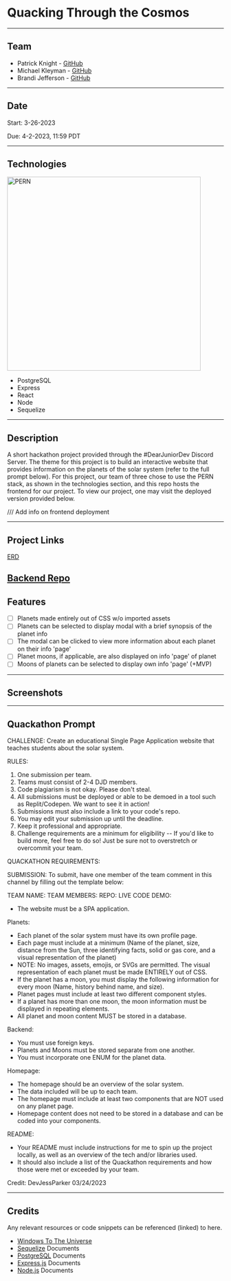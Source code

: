 # Quacking Through the Cosmos

---
## Team

- Patrick Knight - [GitHub](https://github.com/pfknight8)
- Michael Kleyman - [GitHub](https://github.com/MichaelKleyman)
- Brandi Jefferson - [GitHub](https://github.com/brandi-jeff)

---
## Date

Start: 3-26-2023

Due: 4-2-2023, 11:59 PDT

---
## Technologies

<img alt="PERN" width='450' src="https://www.freecodecamp.org/news/content/images/size/w2000/2020/03/PERN.png" />

* PostgreSQL
* Express
* React
* Node
* Sequelize

---
## Description

A short hackathon project provided through the #DearJuniorDev Discord Server. The theme for this project is to build an interactive website that provides information on the planets of the solar system (refer to the full prompt below). For this project, our team of three chose to use the PERN stack, as shown in the technologies section, and this repo hosts the frontend for our project. To view our project, one may visit the deployed version provided below.

/// Add info on frontend deployment

---
## Project Links

[ERD](https://drive.google.com/file/d/1EPkEpEISBgIFE8sKZ55jtUETzgNYlR_6/view?usp=sharing)

[Backend Repo](https://github.com/pfknight8/SolarSysQuack)
---
## Features

- [ ] Planets made entirely out of CSS w/o imported assets
- [ ] Planets can be selected to display modal with a brief synopsis of the planet info
- [ ] The modal can be clicked to view more information about each planet on their info 'page'
- [ ] Planet moons, if applicable, are also displayed on info 'page' of planet
- [ ] Moons of planets can be selected to display own info 'page' (+MVP)

---
## Screenshots

---
## Quackathon Prompt

CHALLENGE:
Create an educational Single Page Application website that teaches students about the solar system. 

RULES:
1. One submission per team.
2. Teams must consist of 2-4 DJD members.
3. Code plagiarism is not okay. Please don't steal.
4. All submissions must be deployed or able to be demoed in a tool such as Replit/Codepen. We want to see it in action!
5. Submissions must also include a link to your code's repo.
5. You may edit your submission up until the deadline.
6. Keep it professional and appropriate.
7. Challenge requirements are a minimum for eligibility -- If you'd like to build more, feel free to do so! Just be sure not to overstretch or overcommit your team.

QUACKATHON REQUIREMENTS:

SUBMISSION:
To submit, have one member of the team comment in this channel by filling out the template below:

TEAM NAME:
TEAM MEMBERS:
REPO:
LIVE CODE DEMO:

- The website must be a SPA application.

Planets:
- Each planet of the solar system must have its own profile page.
- Each page must include at a minimum (Name of the planet, size, distance from the Sun, three identifying facts, solid or gas core, and a visual representation of the planet)
- NOTE: No images, assets, emojis, or SVGs are permitted. The visual representation of each planet must be made ENTIRELY out of CSS.
- If the planet has a moon, you must display the following information for every moon (Name, history behind name, and size). 
- Planet pages must include at least two different component styles.
- If a planet has more than one moon, the moon information must be displayed in repeating elements.
- All planet and moon content MUST be stored in a database.


Backend:
- You must use foreign keys.
- Planets and Moons must be stored separate from one another.
- You must incorporate one ENUM for the planet data.

Homepage:
- The homepage should be an overview of the solar system.
- The data included will be up to each team.
- The homepage must include at least two components that are NOT used on any planet page.
- Homepage content does not need to be stored in a database and can be coded into your components.

README:
- Your README must include instructions for me to spin up the project locally, as well as an overview of the tech and/or libraries used.
- It should also include a list of the Quackathon requirements and how those were met or exceeded by your team.

Credit: DevJessParker 03/24/2023

---
## Credits

Any relevant resources or code snippets can be referenced (linked) to here.

- [Windows To The Universe](https://www.windows2universe.org/our_solar_system/moons_table.html)
- [Sequelize](https://sequelize.org/docs/v6/getting-started/) Documents
- [PostgreSQL](https://www.postgresql.org/docs/) Documents
- [Express.js](https://expressjs.com/en/starter/installing.html) Documents
- [Node.js](https://nodejs.org/en/docs) Documents
